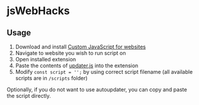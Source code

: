 # jsWebHacks

## Usage
1. Download and install [Custom JavaScript for websites](https://chrome.google.com/webstore/detail/custom-javascript-for-web/poakhlngfciodnhlhhgnaaelnpjljija)
2. Navigate to website you wish to run script on
3. Open installed extension
4. Paste the contents of [updater.js](https://raw.githubusercontent.com/qmOnArq/jsWebHacks/master/updater.js) into the extension
5. Modify `const script = '';` by using correct script filename (all available scripts are in `/scripts` folder)

Optionally, if you do not want to use autoupdater, you can copy and paste the script directly.